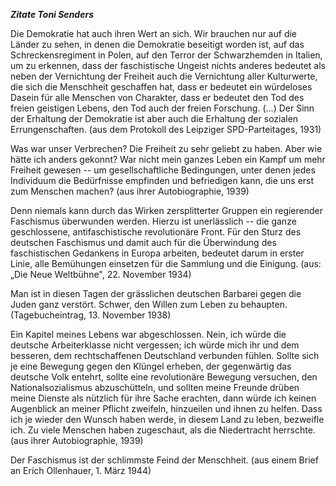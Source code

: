 ***Zitate Toni Senders***

Die Demokratie hat auch ihren Wert an sich. Wir brauchen nur auf die
Länder zu sehen, in denen die Demokratie beseitigt worden ist, auf das
Schreckensregiment in Polen, auf den Terror der Schwarzhemden in
Italien, um zu erkennen, dass der faschistische Ungeist nichts anderes
bedeutet als neben der Vernichtung der Freiheit auch die Vernichtung
aller Kulturwerte, die sich die Menschheit geschaffen hat, dass er
bedeutet ein würdeloses Dasein für alle Menschen von Charakter, dass er
bedeutet den Tod des freien geistigen Lebens, den Tod auch der freien
Forschung. (...) Der Sinn der Erhaltung der Demokratie ist aber auch die
Erhaltung der sozialen Errungenschaften. (aus dem Protokoll des
Leipziger SPD-Parteitages, 1931)

Was war unser Verbrechen? Die Freiheit zu sehr geliebt zu haben. Aber
wie hätte ich anders gekonnt? War nicht mein ganzes Leben ein Kampf um
mehr Freiheit gewesen -- um gesellschaftliche Bedingungen, unter denen
jedes Individuum die Bedürfnisse empfinden und befriedigen kann, die uns
erst zum Menschen machen? (aus ihrer Autobiographie, 1939)

Denn niemals kann durch das Wirken zersplitterter Gruppen ein
regierender Faschismus überwunden werden. Hierzu ist unerlässlich -- die
ganze geschlossene, antifaschistische revolutionäre Front. Für den Sturz
des deutschen Faschismus und damit auch für die Überwindung des
faschistischen Gedankens in Europa arbeiten, bedeutet darum in erster
Linie, alle Bemühungen einsetzen für die Sammlung und die Einigung.
(aus: „Die Neue Weltbühne", 22. November 1934)

Man ist in diesen Tagen der grässlichen deutschen Barbarei gegen die
Juden ganz verstört. Schwer, den Willen zum Leben zu behaupten.
(Tagebucheintrag, 13. November 1938)

Ein Kapitel meines Lebens war abgeschlossen. Nein, ich würde die
deutsche Arbeiterklasse nicht vergessen; ich würde mich ihr und dem
besseren, dem rechtschaffenen Deutschland verbunden fühlen. Sollte sich
je eine Bewegung gegen den Klüngel erheben, der gegenwärtig das deutsche
Volk entehrt, sollte eine revolutionäre Bewegung versuchen, den
Nationalsozialismus abzuschütteln, und sollten meine Freunde drüben
meine Dienste als nützlich für ihre Sache erachten, dann würde ich
keinen Augenblick an meiner Pflicht zweifeln, hinzueilen und ihnen zu
helfen. Dass ich je wieder den Wunsch haben werde, in diesem Land zu
leben, bezweifle ich. Zu viele Menschen haben zugeschaut, als die
Niedertracht herrschte. (aus ihrer Autobiographie, 1939)

Der Faschismus ist der schlimmste Feind der Menschheit. (aus einem Brief
an Erich Ollenhauer, 1. März 1944)

